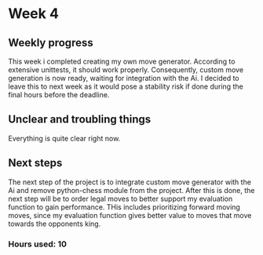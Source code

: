 # Week 4

## Weekly progress
This week i completed creating my own move generator. According to extensive unittests, it should work properly. Consequently, custom move generation is now ready, waiting for integration with the Ai. I decided to leave this to next week as it would pose a stability risk if done during the final hours before the deadline.

## Unclear and troubling things
Everything is quite clear right now.

## Next steps
The next step of the project is to integrate custom move generator with the Ai and remove python-chess module from the project. After this is done, the next step will be to order legal moves to better support my evaluation function to gain performance. THis includes prioritizing forward moving moves, since my evaluation function gives better value to moves that move towards the opponents king.

### Hours used: 10
